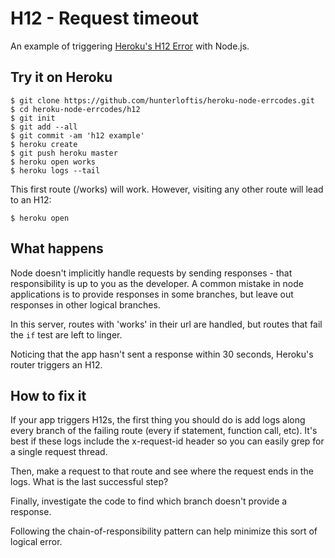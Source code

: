 # H12 - Request timeout

An example of triggering [Heroku's H12 Error](https://devcenter.heroku.com/articles/error-codes#h12-request-timeout) with Node.js.

## Try it on Heroku

```
$ git clone https://github.com/hunterloftis/heroku-node-errcodes.git
$ cd heroku-node-errcodes/h12
$ git init
$ git add --all
$ git commit -am 'h12 example'
$ heroku create
$ git push heroku master
$ heroku open works
$ heroku logs --tail
```

This first route (/works) will work.
However, visiting any other route will lead to an H12:

```
$ heroku open
```

## What happens

Node doesn't implicitly handle requests by sending responses -
that responsibility is up to you as the developer.
A common mistake in node applications is to provide responses in some branches,
but leave out responses in other logical branches.

In this server, routes with 'works' in their url are handled,
but routes that fail the `if` test are left to linger.

Noticing that the app hasn't sent a response within 30 seconds,
Heroku's router triggers an H12.

## How to fix it

If your app triggers H12s, the first thing you should do is add logs along
every branch of the failing route (every if statement, function call, etc).
It's best if these logs include the x-request-id header so you can easily grep
for a single request thread.

Then, make a request to that route and see where the request ends in the logs.
What is the last successful step?

Finally, investigate the code to find which branch doesn't provide a response.

Following the chain-of-responsibility pattern can help minimize this sort of logical error.
